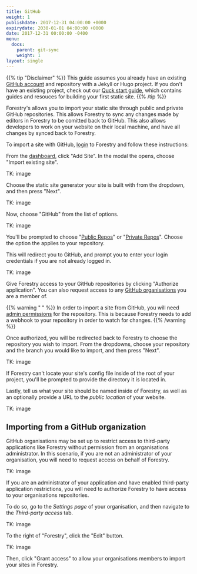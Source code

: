 ```yaml
---
title: GitHub
weight: 1
publishdate: 2017-12-31 04:00:00 +0000
expirydate: 2030-01-01 04:00:00 +0000
date: 2017-12-31 00:00:00 -0400
menu:
  docs:
    parent: git-sync
    weight: 1
layout: single
---
```

{{% tip "Disclaimer" %}}
This guide assumes you already have an existing [GitHub account](https://github.com/signup) and repository with a Jekyll or Hugo project. If you don't have an existing project, check out our [Quck start guide](/docs/getting-started/quick-start), which contains guides and resouces for building your first static site.
{{% /tip %}}

Forestry's allows you to import your static site through public and private GitHub repositories. This allows Forestry to sync any changes made by editors in Forestry to be comitted back to GitHub. This also allows developers to work on your website on their local machine, and have all changes by synced back to Forestry.

To import a site with GitHub, [login](https://app.forestry.io/login) to Forestry and follow these instructions:

From the [dashboard](https://app.forestry.io/dashboard), click "Add Site". In the modal the opens, choose "Import existing site".

TK: image

Choose the static site generator your site is built with from the dropdown, and then press "Next".

TK: image

Now, choose "GitHub" from the list of options.

TK: image

You'll be prompted to choose "[Public Repos](https://help.github.com/articles/making-a-private-repository-public/)" or "[Private Repos](https://help.github.com/articles/making-a-public-repository-private/)". Choose the option the applies to your repository. 

This will redirect you to GitHub, and prompt you to enter your login credentials if you are not already logged in.

TK: image

Give Forestry access to your GitHub repositories by clicking "Authorize application". You can also request access to any [GitHub organisations](#importing-from-a-github-organisation) you are a member of.

{{% warning " " %}}
In order to import a site from GitHub, you will need [admin permissions](https://help.github.com/articles/repository-permission-levels-for-an-organization/) for the repository. This is because Forestry needs to add a webhook to your repository in order to watch for changes.
{{% /warning %}}

Once authorized, you will be redirected back to Forestry to choose the repository you wish to import. From the dropdowns, choose your repository and the branch you would like to import, and then press "Next".

TK: image

If Forestry can't locate your site's config file inside of the root of your project, you'll be prompted to provide the directory it is located in.

Lastly, tell us what your site should be named inside of Forestry, as well as an optionally provide a URL to the *public location* of your website.

TK: image

## Importing from a GitHub organization
GitHub organisations may be set up to restrict access to third-party applications like Forestry without permission from an organisations administrator. In this scenario, if you are not an administrator of your organisation, you will need to request access on behalf of Forestry.

TK: image

If you are an administrator of your application and have enabled third-party application restrictions, you will need to authorize Forestry to have access to your organisations repositories.

To do so, go to the *Settings page* of your organisation, and then navigate to the *Third-party access* tab. 

TK: image

To the right of "Forestry", click the "Edit" button.

TK: image

Then, click "Grant access" to allow your organisations members to import your sites in Forestry.